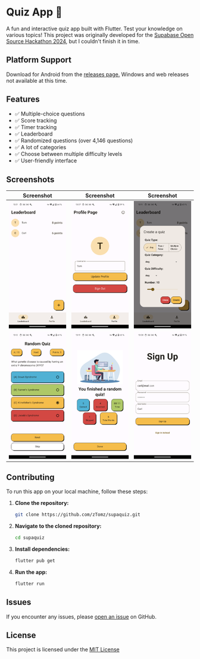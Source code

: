 # Quiz App 📝

A fun and interactive quiz app built with Flutter. Test your knowledge on various topics! This project was originally developed for the [Supabase Open Source Hackathon 2024](https://supabase.com/blog/supabase-oss-hackathon), but I couldn't finish it in time.

## Platform Support
Download for Android from the
[releases page.](https://github.com/zTomz/supaquiz/releases)
Windows and web releases not available at this time.

## Features

- ✅ Multiple-choice questions
- ✅ Score tracking
- ✅ Timer tracking
- ✅ Leaderboard
- ✅ Randomized questions (over 4,146 questions)
- ✅ A lot of categories
- ✅ Choose between multiple difficulty levels
- ✅ User-friendly interface

## Screenshots


| Screenshot | Screenshot | Screenshot |
| :--------: | :--------: | :--------: |
| ![Leaderboard Page](screenshots/leaderboard_page.png) | ![Profile Page](screenshots/profile_page.png) | ![Create Quiz Dialog](screenshots/create_quiz_dialog.png) |
| ![Quiz Page](screenshots/in_quiz.png) | ![Finished Quiz Page](screenshots/finished_quiz.png) | ![Auth Page](screenshots/sign_up_page.png) |


## Contributing

To run this app on your local machine, follow these steps:

1. **Clone the repository:**

   ```bash
   git clone https://github.com/zTomz/supaquiz.git
   ```

2. **Navigate to the cloned repository:**

   ```bash
   cd supaquiz
   ```

3. **Install dependencies:**

   ```bash
   flutter pub get
   ```

4. **Run the app:**

   ```bash
   flutter run
   ```

## Issues

If you encounter any issues, please [open an issue](https://github.com/zTomz/supaquiz/issues/new/choose) on GitHub.

## License

This project is licensed under the [MIT License](https://github.com/zTomz/supaquiz/blob/main/LICENSE)
